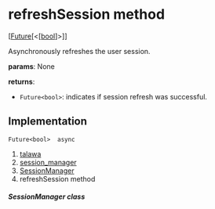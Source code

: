 
<div>

# refreshSession method

</div>


[[Future](https://api.flutter.dev/flutter/dart-core/Future-class.html)[\<[[bool](https://api.flutter.dev/flutter/dart-core/bool-class.html)]\>]]




Asynchronously refreshes the user session.

**params**: None

**returns**:

-   `Future<bool>`: indicates if session refresh was successful.



## Implementation

``` language-dart
Future<bool>  async 
```







1.  [talawa](../../index.md)
2.  [session_manager](../../services_session_manager/)
3.  [SessionManager](../../services_session_manager/SessionManager-class.md)
4.  refreshSession method

##### SessionManager class







